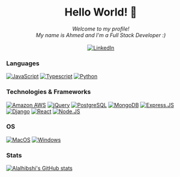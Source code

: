 ### <h1 align="center">Hello World! 👋</h1>

<p align='center'><i>Welcome to my profile!<br>
  My name is Ahmed and I'm a Full Stack Developer :)</i></br><br>
<a href="https://www.linkedin.com/in/aralhibshi">
        <img src="https://img.shields.io/badge/LinkedIn-blue?style=flat-square&logo=linkedin" alt="LinkedIn">
    </a>
</p>

### Languages
[![JavaScript](https://img.shields.io/badge/javascript-black?style=for-the-badge&logo=javascript)](https://github.com/aralhibshi)
[![Typescript](https://img.shields.io/badge/TypeScript-black?style=for-the-badge&logo=typescript&logoColor=007ACC)](https://github.com/aralhibshi)
[![Python](https://img.shields.io/badge/python-black?style=for-the-badge&logo=python)](https://github.com/aralhibshi)

### Technologies & Frameworks
[![Amazon AWS](https://img.shields.io/badge/Amazon_AWS-DB7100?style=for-the-badge&logo=amazon-aws&logoColor=white)](https://github.com/aralhibshi)
[![jQuery](https://img.shields.io/badge/jQuery-0769AD?style=for-the-badge&logo=jquery&logoColor=white)](https://github.com/aralhibshi)
[![PostgreSQL](https://img.shields.io/badge/PostgreSQL-316192?style=for-the-badge&logo=postgresql&logoColor=white)](https://github.com/aralhibshi)
[![MongoDB](https://img.shields.io/badge/MongoDB-4EA94B?style=for-the-badge&logo=mongodb&logoColor=white)](https://github.com/aralhibshi)
[![Express.JS](https://img.shields.io/badge/Express.js-404D59?style=for-the-badge)](https://github.com/aralhibshi)
[![Django](https://img.shields.io/badge/django-092E20?style=for-the-badge&logo=django)](https://github.com/aralhibshi)
[![React](https://img.shields.io/badge/react-20232A?style=for-the-badge&logo=react)](https://github.com/aralhibshi)
[![Node.JS](https://img.shields.io/badge/Node.js-43853D?style=for-the-badge&logo=node.js&logoColor=white)](https://github.com/aralhibshi)

### OS
[![MacOS](https://img.shields.io/badge/mac%20os-black?style=for-the-badge&logo=macos&logoColor=F0F0F0)](https://github.com/aralhibshi)
[![Windows](https://img.shields.io/badge/Windows-black?style=for-the-badge&logo=Windows)](https://github.com/aralhibshi)

### Stats
[![Alalhibshi's GitHub stats](https://github-readme-stats.vercel.app/api?username=aralhibshi&show_icons=true&theme=radical)](https://github.com/aralhibshi)

